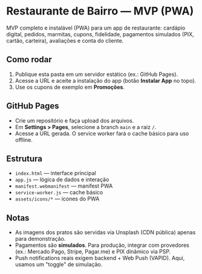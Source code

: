 # Restaurante de Bairro — MVP (PWA)

MVP completo e instalável (PWA) para um app de restaurante: cardápio digital, pedidos, marmitas, cupons, fidelidade, pagamentos simulados (PIX, cartão, carteira), avaliações e conta do cliente.

## Como rodar
1. Publique esta pasta em um servidor estático (ex.: GitHub Pages).
2. Acesse a URL e aceite a instalação do app (botão **Instalar App** no topo).
3. Use os cupons de exemplo em **Promoções**.

## GitHub Pages
- Crie um repositório e faça upload dos arquivos.
- Em **Settings > Pages**, selecione a branch `main` e a raiz `/`.
- Acesse a URL gerada. O service worker fará o cache básico para uso offline.

## Estrutura
- `index.html` — interface principal
- `app.js` — lógica de dados e interação
- `manifest.webmanifest` — manifest PWA
- `service-worker.js` — cache básico
- `assets/icons/*` — ícones do PWA

## Notas
- As imagens dos pratos são servidas via Unsplash (CDN pública) apenas para demonstração.
- Pagamentos são **simulados**. Para produção, integrar com provedores (ex.: Mercado Pago, Stripe, Pagar.me) e PIX dinâmico via PSP.
- Push notifications reais exigem backend + Web Push (VAPID). Aqui, usamos um "toggle" de simulação.

